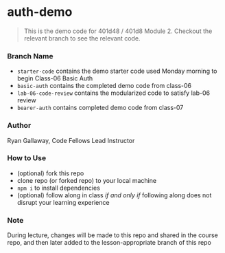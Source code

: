# auth-demo

> This is the  demo code for 401d48 / 401d8 Module 2. Checkout the relevant branch to see the relevant code.

### Branch Name

- `starter-code` contains the demo starter code used Monday morning to begin Class-06 Basic Auth
- `basic-auth` contains the completed demo code from class-06
- `lab-06-code-review` contains the modularized code to satisfy lab-06 review
- `bearer-auth` contains completed demo code from class-07

### Author

Ryan Gallaway, Code Fellows Lead Instructor

### How to Use

- (optional) fork this repo
- clone repo (or forked repo) to your local machine
- `npm i` to install dependencies
- (optional) follow along in class *if and only if* following along does not disrupt your learning experience

### Note

During lecture, changes will be made to this repo and shared in the course repo, and then later added to the lesson-appropriate branch of this repo

